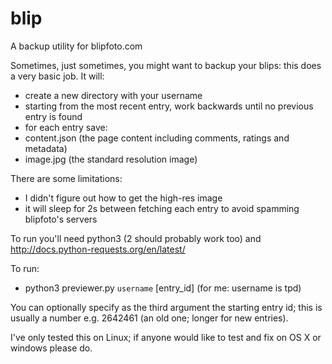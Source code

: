# blip

A backup utility for blipfoto.com

Sometimes, just sometimes, you might want to backup your blips: this does a very basic job. It will:
* create a new directory with your username
* starting from the most recent entry, work backwards until no previous entry is found
* for each entry save:
 * content.json (the page content including comments, ratings and metadata)
 * image.jpg (the standard resolution image)

There are some limitations:
* I didn't figure out how to get the high-res image
* it will sleep for 2s between fetching each entry to avoid spamming blipfoto's servers

To run you'll need python3 (2 should probably work too) and http://docs.python-requests.org/en/latest/

To run:

* python3 previewer.py `username` [entry_id] (for me: username is tpd)

You can optionally specify as the third argument the starting entry id; this is usually a number e.g.
2642461 (an old one; longer for new entries).

I've only tested this on Linux; if anyone would like to test and fix on OS X or windows please do.


